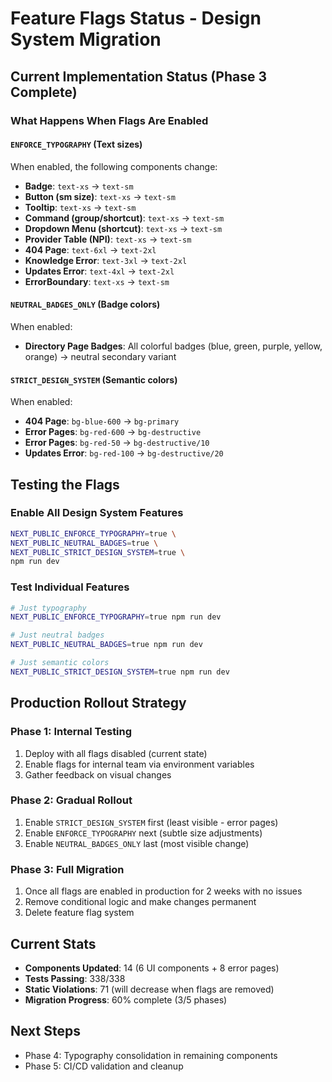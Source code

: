 # Feature Flags Status - Design System Migration

## Current Implementation Status (Phase 3 Complete)

### What Happens When Flags Are Enabled

#### `ENFORCE_TYPOGRAPHY` (Text sizes)
When enabled, the following components change:
- **Badge**: `text-xs` → `text-sm`
- **Button (sm size)**: `text-xs` → `text-sm`
- **Tooltip**: `text-xs` → `text-sm`
- **Command (group/shortcut)**: `text-xs` → `text-sm`
- **Dropdown Menu (shortcut)**: `text-xs` → `text-sm`
- **Provider Table (NPI)**: `text-xs` → `text-sm`
- **404 Page**: `text-6xl` → `text-2xl`
- **Knowledge Error**: `text-3xl` → `text-2xl`
- **Updates Error**: `text-4xl` → `text-2xl`
- **ErrorBoundary**: `text-xs` → `text-sm`

#### `NEUTRAL_BADGES_ONLY` (Badge colors)
When enabled:
- **Directory Page Badges**: All colorful badges (blue, green, purple, yellow, orange) → neutral secondary variant

#### `STRICT_DESIGN_SYSTEM` (Semantic colors)
When enabled:
- **404 Page**: `bg-blue-600` → `bg-primary`
- **Error Pages**: `bg-red-600` → `bg-destructive`
- **Error Pages**: `bg-red-50` → `bg-destructive/10`
- **Updates Error**: `bg-red-100` → `bg-destructive/20`

## Testing the Flags

### Enable All Design System Features
```bash
NEXT_PUBLIC_ENFORCE_TYPOGRAPHY=true \
NEXT_PUBLIC_NEUTRAL_BADGES=true \
NEXT_PUBLIC_STRICT_DESIGN_SYSTEM=true \
npm run dev
```

### Test Individual Features
```bash
# Just typography
NEXT_PUBLIC_ENFORCE_TYPOGRAPHY=true npm run dev

# Just neutral badges
NEXT_PUBLIC_NEUTRAL_BADGES=true npm run dev

# Just semantic colors
NEXT_PUBLIC_STRICT_DESIGN_SYSTEM=true npm run dev
```

## Production Rollout Strategy

### Phase 1: Internal Testing
1. Deploy with all flags disabled (current state)
2. Enable flags for internal team via environment variables
3. Gather feedback on visual changes

### Phase 2: Gradual Rollout
1. Enable `STRICT_DESIGN_SYSTEM` first (least visible - error pages)
2. Enable `ENFORCE_TYPOGRAPHY` next (subtle size adjustments)
3. Enable `NEUTRAL_BADGES_ONLY` last (most visible change)

### Phase 3: Full Migration
1. Once all flags are enabled in production for 2 weeks with no issues
2. Remove conditional logic and make changes permanent
3. Delete feature flag system

## Current Stats
- **Components Updated**: 14 (6 UI components + 8 error pages)
- **Tests Passing**: 338/338
- **Static Violations**: 71 (will decrease when flags are removed)
- **Migration Progress**: 60% complete (3/5 phases)

## Next Steps
- Phase 4: Typography consolidation in remaining components
- Phase 5: CI/CD validation and cleanup